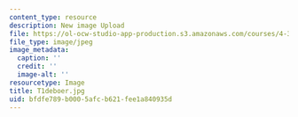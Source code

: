 ```yaml
---
content_type: resource
description: New image Upload
file: https://ol-ocw-studio-app-production.s3.amazonaws.com/courses/4-301-introduction-to-the-visual-arts-spring-2007/bfdfe789b0005afcb621fee1a840935d_T1deboer.jpg
file_type: image/jpeg
image_metadata:
  caption: ''
  credit: ''
  image-alt: ''
resourcetype: Image
title: T1deboer.jpg
uid: bfdfe789-b000-5afc-b621-fee1a840935d
---
```

